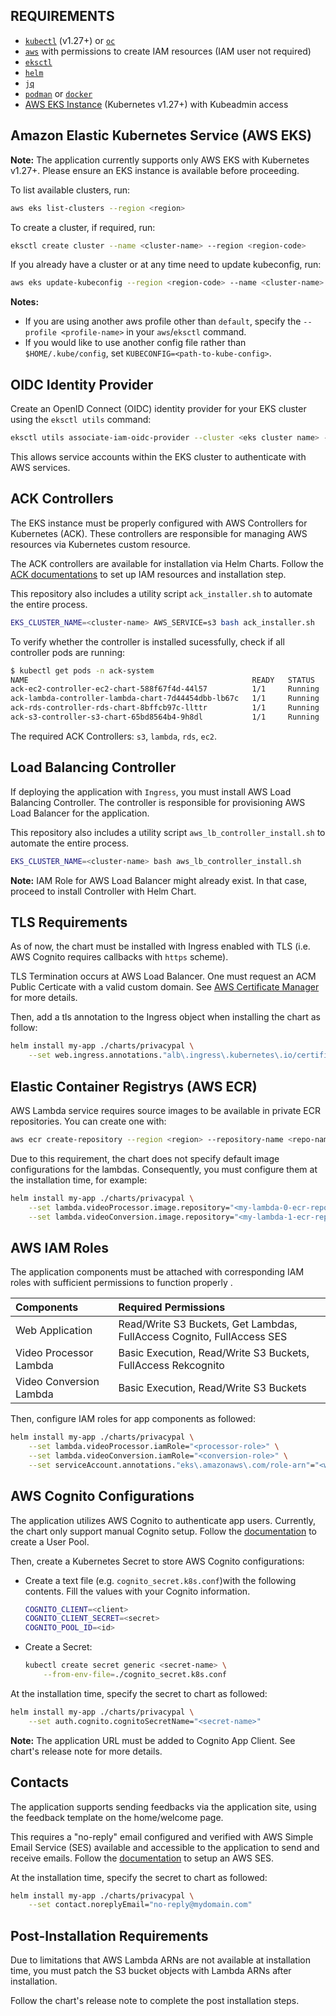 ## REQUIREMENTS

- [`kubectl`](https://kubectl.docs.kubernetes.io/installation/kubectl/binaries/) (v1.27+) or [`oc`](https://docs.openshift.com/container-platform/4.14/cli_reference/openshift_cli/getting-started-cli.html)
- [`aws`](https://docs.aws.amazon.com/cli/latest/userguide/getting-started-install.html) with permissions to create IAM resources (IAM user not required)
- [`eksctl`](https://eksctl.io/installation/)
- [`helm`](https://helm.sh/docs/intro/install/)
- [`jq`](https://jqlang.github.io/jq/)
- [`podman`](https://podman.io/docs/installation) or [`docker`](https://docs.docker.com/engine/install/)
- [AWS EKS Instance](https://docs.aws.amazon.com/eks/latest/userguide/what-is-eks.html) (Kubernetes v1.27+) with Kubeadmin access

## Amazon Elastic Kubernetes Service (AWS EKS)

**Note:** The application currently supports only AWS EKS with Kubernetes v1.27+. Please ensure an EKS instance is available before proceeding.

To list available clusters, run:

```bash
aws eks list-clusters --region <region>
```

To create a cluster, if required, run:

```bash
eksctl create cluster --name <cluster-name> --region <region-code>
```

If you already have a cluster or at any time need to update kubeconfig, run:  

```bash
aws eks update-kubeconfig --region <region-code> --name <cluster-name>
```

**Notes:**

- If you are using another aws profile other than `default`, specify the `--profile <profile-name>` in your `aws`/`eksctl` command.
- If you would like to use another config file rather than `$HOME/.kube/config`, set `KUBECONFIG=<path-to-kube-config>`.

## OIDC Identity Provider

Create an OpenID Connect (OIDC) identity provider for your EKS cluster using the `eksctl utils` command:

```bash
eksctl utils associate-iam-oidc-provider --cluster <eks cluster name> --region <region-code> --approve
```

This allows service accounts within the EKS cluster to authenticate with AWS services.

## ACK Controllers

The EKS instance must be properly configured with AWS Controllers for Kubernetes (ACK). These controllers are responsible for managing AWS resources via Kubernetes custom resource.

The ACK controllers are available for installation via Helm Charts. Follow the [ACK documentations](https://aws-controllers-k8s.github.io/community/docs/community/overview/) to set up IAM resources and installation step.

This repository also includes a utility script `ack_installer.sh` to automate the entire process.

```bash
EKS_CLUSTER_NAME=<cluster-name> AWS_SERVICE=s3 bash ack_installer.sh
```

To verify whether the controller is installed sucessfully, check if all controller pods are running:

```bash
$ kubectl get pods -n ack-system
NAME                                                  READY   STATUS    RESTARTS   AGE
ack-ec2-controller-ec2-chart-588f67f4d-44l57          1/1     Running   0          5d19h
ack-lambda-controller-lambda-chart-7d44454dbb-lb67c   1/1     Running   0          5d22h
ack-rds-controller-rds-chart-8bffcb97c-llttr          1/1     Running   0          5d22h
ack-s3-controller-s3-chart-65bd8564b4-9h8dl           1/1     Running   0          9d
```

The required ACK Controllers: `s3`, `lambda`, `rds`, `ec2`.

## Load Balancing Controller

If deploying the application with `Ingress`, you must install AWS Load Balancing Controller. The controller is responsible for provisioning AWS Load Balancer for the application.

This repository also includes a utility script `aws_lb_controller_install.sh` to automate the entire process.

```bash
EKS_CLUSTER_NAME=<cluster-name> bash aws_lb_controller_install.sh
```

**Note:** IAM Role for AWS Load Balancer might already exist. In that case, proceed to install Controller with Helm Chart.

## TLS Requirements

As of now, the chart must be installed with Ingress enabled with TLS (i.e. AWS Cognito requires callbacks with `https` scheme).

TLS Termination occurs at AWS Load Balancer. One must request an ACM Public Certicate with a valid custom domain. See [AWS Certificate Manager](https://docs.aws.amazon.com/acm/latest/userguide/gs-acm-request-public.html) for more details.


Then, add a tls annotation to the Ingress object when installing the chart as follow:

```bash
helm install my-app ./charts/privacypal \
	--set web.ingress.annotations."alb\.ingress\.kubernetes\.io/certificate-arn"="<arn>"
```

## Elastic Container Registrys (AWS ECR)

AWS Lambda service requires source images to be available in private ECR repositories. You can create one with:

```bash
aws ecr create-repository --region <region> --repository-name <repo-name>
```

Due to this requirement, the chart does not specify default image configurations for the lambdas. Consequently, you must configure them at the installation time, for example:

```bash
helm install my-app ./charts/privacypal \
    --set lambda.videoProcessor.image.repository="<my-lambda-0-ecr-repository>" \
    --set lambda.videoConversion.image.repository="<my-lambda-1-ecr-repository>"
```

## AWS IAM Roles

The application components must be attached with corresponding IAM roles with sufficient permissions to function properly .

|Components|Required Permissions|
|:--|:--|
|Web Application|Read/Write S3 Buckets, Get Lambdas, FullAccess Cognito, FullAccess SES|
|Video Processor Lambda|Basic Execution, Read/Write S3 Buckets, FullAccess Rekcognito|
|Video Conversion Lambda|Basic Execution, Read/Write S3 Buckets|

Then, configure IAM roles for app components as followed:

```bash
helm install my-app ./charts/privacypal \
    --set lambda.videoProcessor.iamRole="<processor-role>" \
    --set lambda.videoConversion.iamRole="<conversion-role>" \
    --set serviceAccount.annotations."eks\.amazonaws\.com/role-arn"="<web-role>"
```

## AWS Cognito Configurations

The application utilizes AWS Cognito to authenticate app users. Currently, the chart only support manual Cognito setup. Follow the [documentation](https://aws.amazon.com/cognito/getting-started/) to create a User Pool.


Then, create a Kubernetes Secret to store AWS Cognito configurations:

- Create a text file (e.g. `cognito_secret.k8s.conf`)with the following contents. Fill the values with your Cognito information.
    ```bash
    COGNITO_CLIENT=<client>
    COGNITO_CLIENT_SECRET=<secret>
    COGNITO_POOL_ID=<id>
    ```
- Create a Secret:
    ```bash
    kubectl create secret generic <secret-name> \
        --from-env-file=./cognito_secret.k8s.conf
    ```

At the installation time, specify the secret to chart as followed:

```bash
helm install my-app ./charts/privacypal \
    --set auth.cognito.cognitoSecretName="<secret-name>"
```

**Note:** The application URL must be added to Cognito App Client. See chart's release note for more details.

## Contacts

The application supports sending feedbacks via the application site, using the feedback template on the home/welcome page.

This requires a "no-reply" email configured and verified with AWS Simple Email Service (SES) available and accessible to the application to send and receive emails. Follow the [documentation](https://docs.aws.amazon.com/ses/latest/dg/setting-up.html) to setup an AWS SES.

At the installation time, specify the secret to chart as followed:

```bash
helm install my-app ./charts/privacypal \
    --set contact.noreplyEmail="no-reply@mydomain.com"
```

## Post-Installation Requirements

Due to limitations that AWS Lambda ARNs are not available at installation time, you must patch the S3 bucket objects with Lambda ARNs after installation.

Follow the chart's release note to complete the post installation steps.
